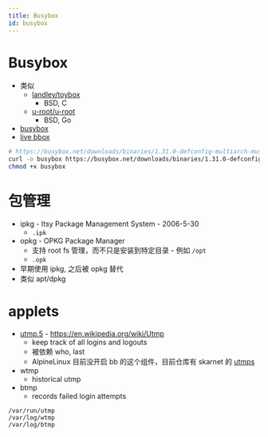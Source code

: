 ```yaml
---
title: Busybox
id: busybox
---
```


# Busybox

- 类似
  - [landley/toybox](https://github.com/landley/toybox)
    - BSD, C
  - [u-root/u-root](https://github.com/u-root/u-root)
    - BSD, Go
- [busybox](https://busybox.net/downloads/BusyBox.html)
- [live bbox](https://www.busybox.net/live_bbox/live_bbox.html)

```bash
# https://busybox.net/downloads/binaries/1.31.0-defconfig-multiarch-musl/
curl -o busybox https://busybox.net/downloads/binaries/1.31.0-defconfig-multiarch-musl/busybox-x86_64
chmod +x busybox
```

# 包管理

- ipkg - Itsy Package Management System - 2006-5-30
  - `.ipk`
- opkg - OPKG Package Manager
  - 支持 root fs 管理，而不只是安装到特定目录 - 例如 `/opt`
  - `.opk`
- 早期使用 ipkg, 之后被 opkg 替代
- 类似 apt/dpkg

# applets

- [utmp.5](https://man7.org/linux/man-pages/man5/utmp.5.html) - https://en.wikipedia.org/wiki/Utmp
  - keep track of all logins and logouts
  - 被依赖 who, last
  - AlpineLinux 目前没开启 bb 的这个组件，目前仓库有 skarnet 的 [utmps](https://skarnet.org/software/utmps/)
- wtmp
  - historical utmp
- btmp
  - records failed login attempts

```
/var/run/utmp
/var/log/wtmp
/var/log/btmp
```
